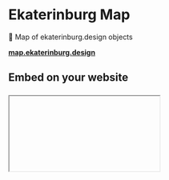 # Ekaterinburg Map

🎨 Map of ekaterinburg.design objects

**[map.ekaterinburg.design](https://map.ekaterinburg.design)**

## Embed on your website

### <iframe> widget
You can embed widget in your own site via `<iframe>`

```html
<iframe src="https://map.ekaterinburg.design/widget" border="0"></iframe>
```


### HTTP API
You can use the site API in your own applications.

```
https://map.ekaterinburg.design/api/map
```

### Response example
```json
[
    {
        "name": "Жилой комплекс 1968 г.",
        "type": "Таблички ОКН",
        "coords": [ 56.833605, 60.592507 ],
        "street": "Ул. Хохрякова, 23",
        "images": [
            {
                "id": "5eee6a64-8d8f-4bbe-9a39-aba17c4dac07",
                "m": { "width": 600, "height": 800, "src": "/notion-static/images/m_5eee6a64-8d8f-4bbe-9a39-aba17c4dac07.jpeg" },
                "s": { "width": 48, "height": 64, "src": "/notion-static/images/s_5eee6a64-8d8f-4bbe-9a39-aba17c4dac07.jpeg" }
            },
            {
                "id": "1a34911d-e8b4-42bf-9f0f-c061e6366601",
                "m": { "width": 600, "height": 800, "src": "/notion-static/images/m_1a34911d-e8b4-42bf-9f0f-c061e6366601.jpeg" },
                "s": { "width": 48, "height": 64, "src": "/notion-static/images/s_1a34911d-e8b4-42bf-9f0f-c061e6366601.jpeg" }
            }
        ],
        "preview": {
            "id": "5eee6a64-8d8f-4bbe-9a39-aba17c4dac07",
            "m": { "width": 600, "height": 800, "src": "/notion-static/images/m_5eee6a64-8d8f-4bbe-9a39-aba17c4dac07.jpeg" },
            "s": { "width": 48, "height": 64, "src": "/notion-static/images/s_5eee6a64-8d8f-4bbe-9a39-aba17c4dac07.jpeg" }
        },
        "date": 1501286400000
    },
    ...
]
```


## Development

1. Add `.env.local` with Notion keys
```sh
NOTION_TOKEN=
NOTION_DATABASE=
```

2. Install [Node.js](https://nodejs.org/en/download/) and [pnpm](https://www.npmjs.com/package/pnpm#user-content-install)

3. Install dependencies

```
pnpm i
```

4. Run local server

```
pnpm dev
```

## Tools

- [Leaflet](https://leafletjs.com/)
- [React Leaflet](https://react-leaflet.js.org/)
- [Next.js](https://nextjs.org/)
- [Vercel Serverless](https://vercel.com/)
